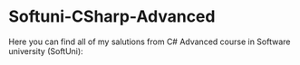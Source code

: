 # Softuni-CSharp-Advanced

Here you can find all of my salutions from C# Advanced course in Software university (SoftUni):
